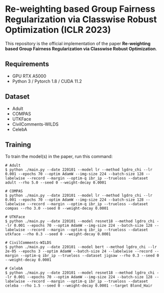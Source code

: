 # Re-weighting based Group Fairness Regularization via Classwise Robust Optimization (ICLR 2023)

This repository is the official implementation of the paper **Re-weighting based Group Fairness Regularization via Classwise Robust Optimization**. 

## Requirements
- GPU RTX A5000
- Python 3 / Pytorch 1.8 / CUDA 11.2

## Dataset
- Adult
- COMPAS
- UTKFace
- CivilComments-WILDS
- CelebA

## Training
To train the model(s) in the paper, run this command:
```
# Adult
$ python ./main.py --date 220101 --model lr --method lgdro_chi --lr 0.001 --epochs 70 --optim AdamW --img-size 224 --batch-size 128 --labelwise --record --margin --optim-q ibr_ip --trueloss --dataset adult --rho 5.0 --seed 0 --weight-decay 0.0001

# COMPAS
$ python ./main.py --date 220101 --model lr --method lgdro_chi --lr 0.001 --epochs 70 --optim AdamW --img-size 224 --batch-size 128 --labelwise --record --margin --optim-q ibr_ip --trueloss --dataset compas --rho 3.0 --seed 0 --weight-decay 0.0001

# UTKFace
$ python ./main.py --date 220101 --model resnet18 --method lgdro_chi --lr 0.001 --epochs 70 --optim AdamW --img-size 224 --batch-size 128 --labelwise --record --margin --optim-q ibr_ip --trueloss --dataset utkface --rho 0.3 --seed 0 --weight-decay 0.0001

# CivilComments-WILDS
$ python ./main.py --date 220101 --model bert --method lgdro_chi --lr 2e-05 --epochs 3 --optim AdamW --batch-size 24 --labelwise --record --margin --optim-q ibr_ip --trueloss --dataset jigsaw --rho 0.3 --seed 0 --weight-decay 0.0001

# CelebA
$ python ./main.py --date 220101 --model resnet18 --method lgdro_chi --lr 0.001 --epochs 70 --optim AdamW --img-size 224 --batch-size 128 --labelwise --record --margin --optim-q ibr_ip --trueloss --dataset celeba --rho 1.5 --seed 0 --weight-decay 0.0001 --target Blond_Hair
```
